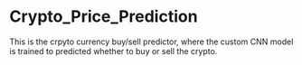 # Crypto_Price_Prediction

This is the crpyto currency buy/sell predictor, where the custom CNN model is trained to predicted whether to buy or sell the crypto. 
